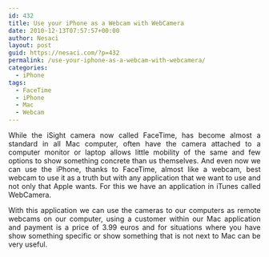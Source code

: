 ```yaml
---
id: 432
title: Use your iPhone as a Webcam with WebCamera
date: 2010-12-13T07:57:57+00:00
author: Nesaci
layout: post
guid: https://nesaci.com/?p=432
permalink: /use-your-iphone-as-a-webcam-with-webcamera/
categories:
  - iPhone
tags:
  - FaceTime
  - iPhone
  - Mac
  - Webcam
---
```

<p style="text-align: justify;">
  While the iSight camera now called FaceTime, has become almost a standard in all Mac computer, often have the camera attached to a computer monitor or laptop allows little mobility of the same and few options to show something concrete than us themselves. And even now we can use the iPhone, thanks to FaceTime, almost like a webcam, best webcam to use it as a truth but with any application that we want to use and not only that Apple wants. For this we have an application in iTunes called WebCamera.
</p>

<p style="text-align: justify;">
  With this application we can use the cameras to our computers as remote webcams on our computer, using a customer within our Mac application and payment is a price of 3.99 euros and for situations where you have show something specific or show something that is not next to Mac can be very useful.
</p>